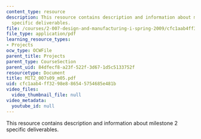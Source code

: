 ```yaml
---
content_type: resource
description: This resource contains description and information about milestone 2
  specific deliverables.
file: /courses/2-007-design-and-manufacturing-i-spring-2009/cfc1aab4ff3298e886545754685e481b_MIT2_007s09_m05.pdf
file_type: application/pdf
learning_resource_types:
- Projects
ocw_type: OCWFile
parent_title: Projects
parent_type: CourseSection
parent_uid: 84dfecf8-a23f-522f-3d67-1d5c5133752f
resourcetype: Document
title: MIT2_007s09_m05.pdf
uid: cfc1aab4-ff32-98e8-8654-5754685e481b
video_files:
  video_thumbnail_file: null
video_metadata:
  youtube_id: null
---
```

This resource contains description and information about milestone 2 specific deliverables.

